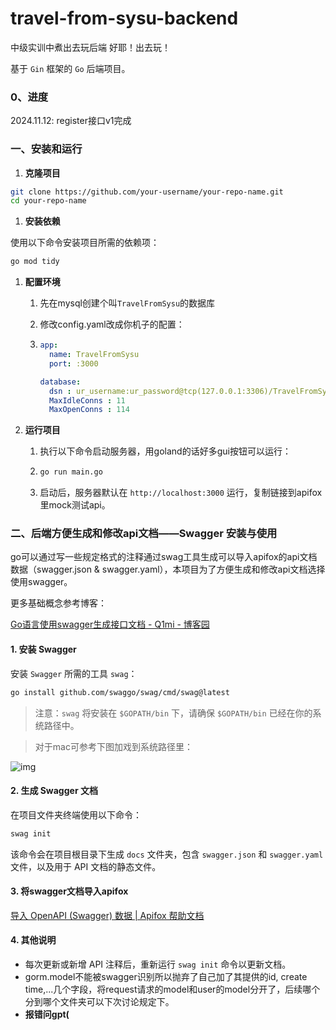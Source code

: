 # **travel-from-sysu-backend**

中级实训中煮出去玩后端 好耶！出去玩！

基于 `Gin` 框架的 `Go` 后端项目。

### 0、进度

2024.11.12: register接口v1完成

### 一、安装和运行

1. **克隆项目**

```Bash
git clone https://github.com/your-username/your-repo-name.git
cd your-repo-name
```

1. **安装依赖**

使用以下命令安装项目所需的依赖项：

```Bash
go mod tidy
```

1. **配置环境**

   1. 先在mysql创建个叫`TravelFromSysu`的数据库

   2. 修改config.yaml改成你机子的配置：

   3. ```YAML
      app:
        name: TravelFromSysu
        port: :3000
      
      database:
        dsn : ur_username:ur_password@tcp(127.0.0.1:3306)/TravelFromSysu?charset=utf8mb4&parseTime=True&loc=Local
        MaxIdleConns : 11
        MaxOpenConns : 114
      ```

2. **运行项目**

   1. 执行以下命令启动服务器，用goland的话好多gui按钮可以运行：

   2. ```Bash
      go run main.go
      ```

   3. 启动后，服务器默认在 `http://localhost:3000` 运行，复制链接到apifox里mock测试api。

### 二、后端方便生成和修改api文档——Swagger 安装与使用

go可以通过写一些规定格式的注释通过swag工具生成可以导入apifox的api文档数据（swagger.json & swagger.yaml），本项目为了方便生成和修改api文档选择使用swagger。

更多基础概念参考博客：

[Go语言使用swagger生成接口文档 - Q1mi - 博客园](https://www.cnblogs.com/liwenzhou/p/13629767.html)

#### 1. 安装 Swagger

安装 `Swagger` 所需的工具 `swag`：

```Bash
go install github.com/swaggo/swag/cmd/swag@latest
```

> 注意：`swag` 将安装在 `$GOPATH/bin` 下，请确保 `$GOPATH/bin` 已经在你的系统路径中。

> 对于mac可参考下图加戏到系统路径里：

![img](https://svda6q665m8.feishu.cn/space/api/box/stream/download/asynccode/?code=YmFlOGYzYzRkNDk2NmFlNDliYzE3ZmI0ZjNlZmY4YTVfNUpzejUxS1hiWmFSdkhXdWNSTXZXQUM5VGRmZTE2dzBfVG9rZW46WWtVRmJ0VmJNb3ZMcUh4M2JRSGNhZXRrbnRlXzE3MzEzODg0MDk6MTczMTM5MjAwOV9WNA)

#### 2. 生成 Swagger 文档

在项目文件夹终端使用以下命令：

```Bash
swag init
```

该命令会在项目根目录下生成 `docs` 文件夹，包含 `swagger.json` 和 `swagger.yaml` 文件，以及用于 API 文档的静态文件。

#### 3. 将swagger文档导入apifox

[导入 OpenAPI (Swagger) 数据 | Apifox 帮助文档](https://apifox.com/help/api-docs/importing-api/swagger)

#### 4. 其他说明

- 每次更新或新增 API 注释后，重新运行 `swag init` 命令以更新文档。
- gorm.model不能被swagger识别所以抛弃了自己加了其提供的id, create time,...几个字段，将request请求的model和user的model分开了，后续哪个分到哪个文件夹可以下次讨论规定下。
- **报错问gpt(**
